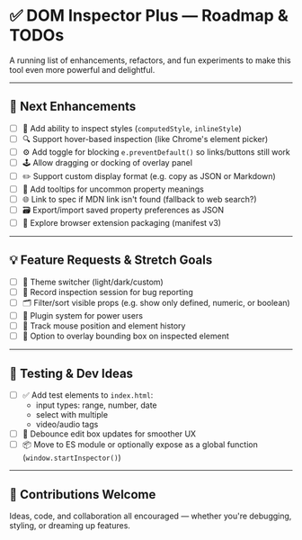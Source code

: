 # ✅ DOM Inspector Plus — Roadmap & TODOs

A running list of enhancements, refactors, and fun experiments to make this tool even more powerful and delightful.

---

## 🎯 Next Enhancements

- [ ] 🧵 Add ability to inspect styles (`computedStyle`, `inlineStyle`)
- [ ] 🔍 Support hover-based inspection (like Chrome's element picker)
- [ ] ⚙️ Add toggle for blocking `e.preventDefault()` so links/buttons still work
- [ ] 🕹 Allow dragging or docking of overlay panel
- [ ] ✏️ Support custom display format (e.g. copy as JSON or Markdown)
- [ ] 🧠 Add tooltips for uncommon property meanings
- [ ] 🌐 Link to spec if MDN link isn't found (fallback to web search?)
- [ ] 🗃 Export/import saved property preferences as JSON
- [ ] 🧩 Explore browser extension packaging (manifest v3)

---

## 💡 Feature Requests & Stretch Goals

- [ ] 🎨 Theme switcher (light/dark/custom)
- [ ] 🎥 Record inspection session for bug reporting
- [ ] 🗂 Filter/sort visible props (e.g. show only defined, numeric, or boolean)
- [ ] 🧬 Plugin system for power users
- [ ] 🧭 Track mouse position and element history
- [ ] 🔗 Option to overlay bounding box on inspected element

---

## 🧪 Testing & Dev Ideas

- [ ] ✅ Add test elements to `index.html`:
  - input types: range, number, date
  - select with multiple
  - video/audio tags
- [ ] 🧯 Debounce edit box updates for smoother UX
- [ ] 📦 Move to ES module or optionally expose as a global function (`window.startInspector()`)

---

## 🤝 Contributions Welcome

Ideas, code, and collaboration all encouraged — whether you're debugging, styling, or dreaming up features.

